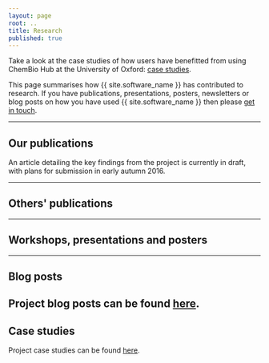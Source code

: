 ```yaml
---
layout: page
root: ..
title: Research
published: true
---
```


Take a look at the case studies of how users have benefitted from using ChemBio Hub at the University of Oxford: [case studies](https://chembiohub.ox.ac.uk/casestudies/).

This page summarises how {{ site.software_name }} has contributed to
research. If you have publications, presentations, posters,
newsletters or blog posts on how you have used 
{{ site.software_name }} then please 
[get in touch](../project/HelpAndSupport.html).

---

## Our publications

An article detailing the key findings from the project is currently in draft, with plans for submission in early autumn 2016.   

---

## Others' publications

---

## Workshops, presentations and posters

---

## Blog posts


Project blog posts can be found [here](https://chembiohub.ox.ac.uk/blog/).
---

## Case studies

Project case studies can be found [here](https://chembiohub.ox.ac.uk/casestudies/).